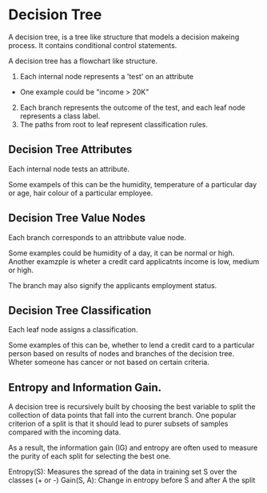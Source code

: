 # Decision Tree 

A decision tree, is a tree like structure that models a decision makeing process. 
It contains conditional control statements.

A decision tree has a flowchart like structure. 

1. Each internal node represents a 'test' on an attribute 
  - One example could be "income > 20K"
2. Each branch represents the outcome of the test, and each leaf node represents a class label.
3. The paths from root to leaf represent classification rules. 

## Decision Tree Attributes 

Each internal node tests an attribute. 

Some exampels of this can be the humidity, temperature of a particular day or age, hair colour of a particular employee. 

## Decision Tree Value Nodes 

Each branch corresponds to an attribbute value node. 

Some examples could be humidity of a day, it can be normal or high. 
Another examzple is wheter a credit card applicatnts income is low, medium or high. 

The branch may also signify the applicants employment status. 

## Decision Tree Classification

Each leaf node assigns a classification. 

Some examples of this can be, whether to lend a credit card to a particular person based on results of nodes and branches of the decision tree. 
Wheter someone has cancer or not based on certain criteria. 

## Entropy and Information Gain. 

A decision tree is recursively built by choosing the best variable to split the collection of data points that fall into the current branch. 
One popular criterion of a split is that it should lead to purer subsets of samples compared with the incoming data. 

As a result, the information gain (IG) and entropy are often used to measure the purity of each split for selecting the best one. 

Entropy(S): Measures the spread of the data in training set S over the classes (+ or -)
Gain(S, A): Change in entropy before S and after A the split 

